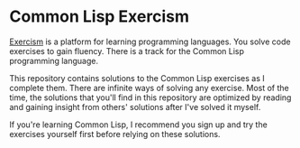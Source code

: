 # Common Lisp Exercism

[Exercism](https://exercism.org) is a platform for learning programming
languages. You solve code exercises to gain fluency. There is a track for the
Common Lisp programming language.

This repository contains solutions to the Common Lisp exercises as I complete
them. There are infinite ways of solving any exercise. Most of the time, the
solutions that you'll find in this repository are optimized by reading and
gaining insight from others' solutions after I've solved it myself.

If you're learning Common Lisp, I recommend you sign up and try the exercises
yourself first before relying on these solutions.
